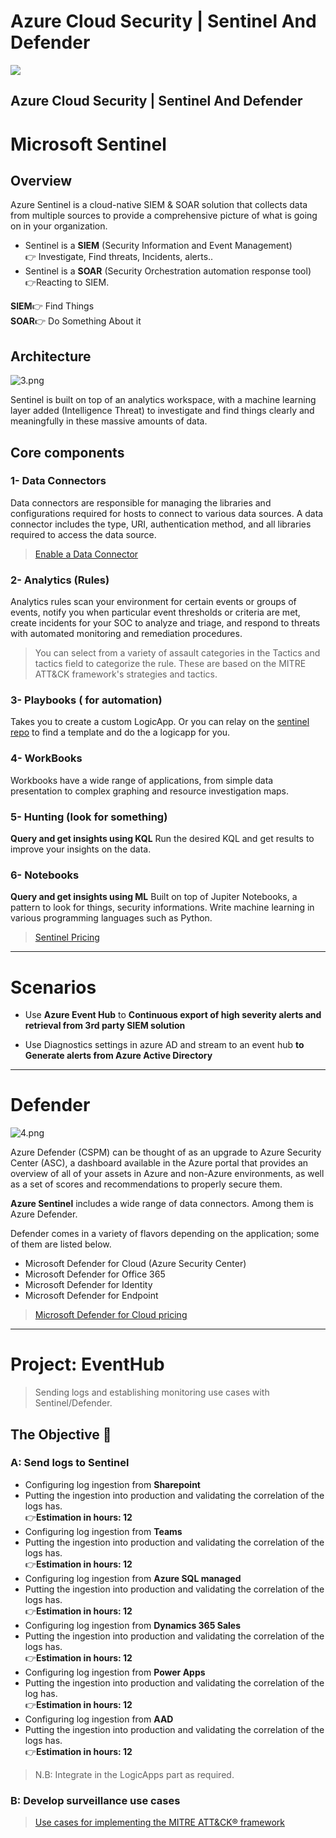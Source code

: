
# Azure Cloud Security | Sentinel And Defender

<img src="https://cdn.hashnode.com/res/hashnode/image/upload/v1659451510570/GigxwP0Dd.gif?w=1600&h=840&fit=crop&crop=entropy&auto=format,compress&gif-q=60&format=webm">

## Azure Cloud Security | Sentinel And Defender


# Microsoft Sentinel

## Overview
Azure Sentinel is a cloud-native SIEM & SOAR solution that collects data from multiple sources to provide a comprehensive picture of what is going on in your organization.

- Sentinel is a **SIEM** (Security Information and Event Management)
<br>👉 Investigate, Find threats, Incidents, alerts..
- Sentinel is a **SOAR** (Security Orchestration automation response tool) <br>👉Reacting to SIEM.

**SIEM**👉 Find Things <br>
**SOAR**👉 Do Something About it


## Architecture

![3.png](https://cdn.hashnode.com/res/hashnode/image/upload/v1659465636763/4-lE0GdpO.png)



 Sentinel is built on top of an analytics workspace, with a machine learning layer added (Intelligence Threat) to investigate and find things clearly and meaningfully in these massive amounts of data. 



## Core components

### 1- Data Connectors
Data connectors are responsible for managing the libraries and configurations required for hosts to connect to various data sources. A data connector includes the type, URI, authentication method, and all libraries required to access the data source.
> [Enable a Data Connector](https://docs.microsoft.com/en-us/azure/sentinel/connect-data-sources#enable-a-data-connector)

### 2- Analytics (Rules)
Analytics rules scan your environment for certain events or groups of events, notify you when particular event thresholds or criteria are met, create incidents for your SOC to analyze and triage, and respond to threats with automated monitoring and remediation procedures.
> You can select from a variety of assault categories in the Tactics and tactics field to categorize the rule. These are based on the MITRE ATT&CK framework's strategies and tactics.


### 3- Playbooks ( for automation)
Takes you to create a custom LogicApp.
Or you can relay on the [sentinel repo](https://github.com/Azure/Azure-Sentinel) to find a template and do the a logicapp for you.
### 4- WorkBooks
Workbooks have a wide range of applications, from simple data presentation to complex graphing and resource investigation maps.

### 5- Hunting (look for something)
 **Query and get insights using KQL**
  Run the desired KQL and get results to improve your insights on the data.
  <br>
  
### 6- Notebooks
 **Query and get insights using ML**
Built on top of Jupiter Notebooks, a pattern to look for things, security informations.
Write machine learning in various programming languages such as Python.


> [Sentinel Pricing](https://azure.microsoft.com/fr-fr/pricing/details/microsoft-sentinel/)

---

# Scenarios
- Use **Azure Event Hub** to **Continuous export of high severity alerts and retrieval from 3rd party SIEM solution**


- Use Diagnostics settings in azure AD and stream to an event hub **to Generate alerts from Azure Active Directory**


---
# Defender

![4.png](https://cdn.hashnode.com/res/hashnode/image/upload/v1659465659404/5U1XS1SvK.png)

Azure Defender (CSPM) can be thought of as an upgrade to Azure Security Center (ASC), a dashboard available in the Azure portal that provides an overview of all of your assets in Azure and non-Azure environments, as well as a set of scores and recommendations to properly secure them.

**Azure Sentinel** includes a wide range of data connectors. Among them is Azure Defender.

Defender comes in a variety of flavors depending on the application; some of them are listed below.
- Microsoft Defender for Cloud (Azure Security Center)
- Microsoft Defender for Office 365
- Microsoft Defender for Identity
- Microsoft Defender for Endpoint

> [Microsoft Defender for Cloud pricing](https://azure.microsoft.com/en-us/pricing/details/defender-for-cloud/)





---

# Project: EventHub
> Sending logs and establishing monitoring use cases with Sentinel/Defender.

## The Objective 🥅


### A: Send logs to Sentinel

- Configuring log ingestion from **Sharepoint**
- Putting the ingestion into production and validating the correlation of the logs has. 
 <br>👉**Estimation in hours: 12**
- Configuring log ingestion from **Teams**
- Putting the ingestion into production and validating the correlation of the logs has.
 <br>👉**Estimation in hours: 12**
- Configuring log ingestion from **Azure SQL managed**
- Putting the ingestion into production and validating the correlation of the logs has.
<br>👉**Estimation in hours: 12**
- Configuring log ingestion from **Dynamics 365 Sales**
- Putting the ingestion into production and validating the correlation of the logs has.
<br>👉**Estimation in hours: 12**
- Configuring log ingestion from **Power Apps**
- Putting the ingestion into production and validating the correlation of the log has.
<br>👉**Estimation in hours: 12** 
- Configuring log ingestion from **AAD**
- Putting the ingestion into production and validating the correlation of the logs has.
<br>👉**Estimation in hours: 12** <br>

> N.B: Integrate in the LogicApps part as required.

### B: Develop surveillance use cases

> [Use cases for implementing the MITRE ATT&CK® framework](https://resources.infosecinstitute.com/topic/use-cases-for-implementing-the-mitre-attck-framework/)
